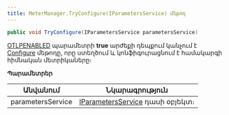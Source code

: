 ```yaml
---
title: MeterManager.TryConfigure(IParametersService) մեթոդ
---
```


```c#
public void TryConfigure(IParametersService parametersService)
```

[OTLPENABLED](../../otlp_parameters.md#otlpenabled) պարամետրի **true** արժեքի դեպքում կանչում է [Configure](Configure.md) մեթոդը, որը ստեղծում և կոնֆիգուրացնում է համակարգի հիմնական մետրիկաները։

**Պարամետրեր**

| Անվանում | Նկարագրություն |
|--|--|
| parametersService | [IParametersService](../../../../server_api/services/IParametersService.md) դասի օբյեկտ։ |
